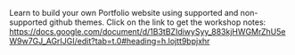 Learn to build your own Portfolio website using supported and non-supported github themes. 
Click on the link to get the workshop notes: https://docs.google.com/document/d/1B3tBZIdiwySyy_883kjHWGMrZhU5eW9w7GJ_AGrIJGI/edit?tab=t.0#heading=h.lojtt9bpjxhr
